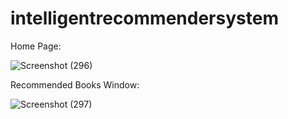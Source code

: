 # intelligentrecommendersystem


Home Page:

![Screenshot (296)](https://user-images.githubusercontent.com/72939802/145218918-737d1dab-2496-4b29-a7da-0f3445c9c1e9.png)

Recommended Books Window:

![Screenshot (297)](https://user-images.githubusercontent.com/72939802/145219183-fc3e4b59-3d19-45b5-8361-4908018bf569.png)

